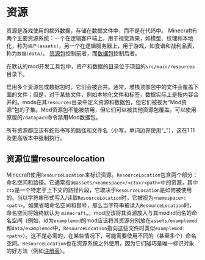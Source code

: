 
资源
=========
资源是游戏使用的额外数据，存储在数据文件中，而不是在代码中。
Minecraft有两个主要资源系统：一个在逻辑客户端上，用于视觉效果，如模型、纹理和本地化，称为`资产(assets)`，另一个在逻辑服务器上，用于游戏，如食谱和战利品表，称为`数据(data)`。 [资源包][respack]控制前者，而[数据包][datapack]控制后者。

在默认的mod开发工具包中，资产和数据的目录位于项目的`src/main/resources`目录下。

启用多个资源包或数据包时，它们会被合并。通常，堆栈顶部包中的文件会覆盖下面的文件；但是，对于某些文件，例如本地化文件和标签，数据实际上是按内容合并的。mods在其`resources`目录中定义资源和数据包，但它们被视为“Mod资源”包的子集。Mod资源包不能被禁用，但它们可以被其他资源包覆盖。可以使用原版的`/datapack`命令禁用Mod数据包。

所有资源都应该有蛇形书写的路径和文件名（小写，单词边界使用“_”），这在1.11及更高版本中强制执行。

资源位置resourcelocation
------------------
Minecraft使用`ResourceLocation`来标识资源。`ResourceLocation`包含两个部分：命名空间和路径。它通常指向`assets/<namespace>/<ctx>/<path>`中的资源，其中`ctx`是一个特定于上下文的路径片段，它取决于`ResourceLocation`是如何被使用的。当以字符串形式写入/读取`ResourceLocation`时，它被视为`<namespace>:<path>`。如果省略命名空间和冒号，那么当字符串被读入`ResourceLocation`时，命名空间将始终默认为 `minecraft`。。mod应该将其资源放入与其mod id同名的命名空间（例如，id为`examplemod`的mod应该将其资源分别放在`assets/examplemod`和`data/examplemod`中，`ResourceLocation`指向这些文件时类似`examplemod:<path>`）。这不是必需的，在某些情况下，可能需要使用不同的（甚至多个）命名空间。`ResourceLocation`也在资源系统之外使用，因为它们碰巧是唯一标识对象的好方法（例如[注册表][registries]）。


[respack]: ../resources/client/index.md
[datapack]: ../resources/server/index.md
[registries]: ./registries.md
